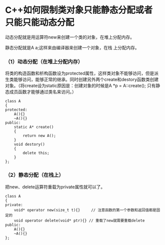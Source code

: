 # C++如何限制类对象只能静态分配或者只能只能动态分配



动态分配就是用运算符new来创建一个类的对象，在堆上分配内存。

静态分配就是A a;这样来由编译器来创建一个对象，在栈 上分配内存。

### （1）动态分配（在堆上分配内存）
将类的构造函数和析构函数设为protected属性，这样类对象不能够访问，但是派生类能够访问，能够正常的继承。同时创建另外两个create和destory函数类创建对象。（将create设为static原因是：创建对象的时候是A *p = A::create(); 只有静态成员函数才能够通过类名来访问。）

```
class A
{
protected:
    A(){}
    ~A(){}
public:
    static A* create()
    {
        return new A();
    }
    void destory()
    {
        delete this;
    }
};
```

### （2）静态分配（在栈上）

把new、delete运算符重载为private属性就可以了。

```
class A
{
private:
    void* operator new(size_t t){}     // 注意函数的第一个参数和返回值都是固定的
    void operator delete(void* ptr){} // 重载了new就需要重载delete
public:
    A(){}
    ~A(){}
};
```
